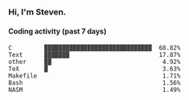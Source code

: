 ### Hi, I'm Steven.

#### Coding activity (past 7 days)
```
C         ▓▓▓▓▓▓▓▓▓▓▓▓▓▓▓▓▓▓▓▓▓▓▓▓▓▓▓▓▓▓  68.82%
Text      ▓▓▓▓▓▓▓                         17.87%
other     ▓▓                               4.92%
TeX       ▓                                3.63%
Makefile                                   1.71%
Bash                                       1.56%
NASM                                       1.49%
```
